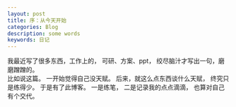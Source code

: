 ```yaml
---
layout: post
title: 序：从今天开始
categories: Blog
description: some words
keywords: 日记
---
```

我最近写了很多东西，工作上的，
可研、方案、ppt，
绞尽脑汁才写出一句，磨磨蹭蹭的。  
比如说这篇。
一开始觉得自己没天赋。
后来，就这么点东西谈什么天赋，
终究只是练得少。
于是有了此博客。
一是练笔，
二是记录我的点点滴滴，
也算对自己有个交代。
